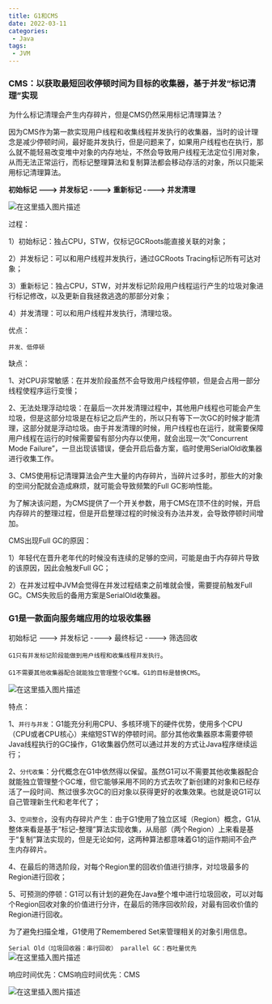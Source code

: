 ```yaml
---
title: G1和CMS
date: 2022-03-11
categories:
 - Java
tags:
 - JVM
---
```


### CMS：以获取最短回收停顿时间为目标的收集器，基于并发“标记清理”实现


为什么标记清理会产生内存碎片，但是CMS仍然采用标记清理算法？

因为CMS作为第一款实现用户线程和收集线程并发执行的收集器，当时的设计理念是减少停顿时间，最好能并发执行，但是问题来了，如果用户线程也在执行，那么就不能轻易改变堆中对象的内存地址，不然会导致用户线程无法定位引用对象，从而无法正常运行，而标记整理算法和复制算法都会移动存活的对象，所以只能采用标记清理算法。

**初始标记  ---> 并发标记 ---->  重新标记  ----> 并发清理**

![在这里插入图片描述](https://img-blog.csdnimg.cn/cba125b11b5649c2ae653f3b91856508.png)

过程：

1）初始标记：独占CPU，STW，仅标记GCRoots能直接关联的对象；

2）并发标记：可以和用户线程并发执行，通过GCRoots Tracing标记所有可达对象；

3）重新标记：独占CPU，STW，对并发标记阶段用户线程运行产生的垃圾对象进行标记修改，以及更新自我拯救逃逸的那部分对象；

4）并发清理：可以和用户线程并发执行，清理垃圾。

优点：

`并发、低停顿`

缺点：

1、对CPU非常敏感：在并发阶段虽然不会导致用户线程停顿，但是会占用一部分线程使程序运行变慢；

2、无法处理浮动垃圾：在最后一次并发清理过程中，其他用户线程也可能会产生垃圾，但是这部分垃圾是在标记之后产生的，所以只有等下一次GC的时候才能清理，这部分就是浮动垃圾。由于并发清理的时候，用户线程也在运行，就需要保障用户线程在运行的时候需要留有部分内存以使用，就会出现一次“Concurrent Mode Failure”，一旦出现该错误，便会开启后备方案，临时使用SerialOld收集器进行收集工作。

3、CMS使用标记清理算法会产生大量的内存碎片，当碎片过多时，那些大的对象的空间分配就会造成麻烦，就可能会导致频繁的Full GC影响性能。

为了解决该问题，为CMS提供了一个开关参数，用于CMS在顶不住的时候，开启内存碎片的整理过程，但是开启整理过程的时候没有办法并发，会导致停顿时间增加。


CMS出现Full GC的原因：

1）年轻代在晋升老年代的时候没有连续的足够的空间，可能是由于内存碎片导致的该原因，因此会触发Full GC；

2）在并发过程中JVM会觉得在并发过程结束之前堆就会慢，需要提前触发Full GC。CMS失败后的备用方案是SerialOld收集器。

### G1是一款面向服务端应用的垃圾收集器

初始标记  ---> 并发标记  ----> 最终标记  ----> 筛选回收

`G1只有并发标记阶段能做到用户线程和收集线程并发执行`。

`G1不需要其他收集器配合就能独立管理整个GC堆。G1的目标是替换CMS`。

![在这里插入图片描述](https://img-blog.csdnimg.cn/03bb021239404fa9b602571fd2a2efee.png)

特点：

1、`并行与并发`：G1能充分利用CPU、多核环境下的硬件优势，使用多个CPU（CPU或者CPU核心）来缩短STW的停顿时间。部分其他收集器原本需要停顿Java线程执行的GC操作，G1收集器仍然可以通过并发的方式让Java程序继续运行；

2、`分代收集`：分代概念在G1中依然得以保留。虽然G1可以不需要其他收集器配合就能独立管理整个GC堆，但它能够采用不同的方式去吹了新创建的对象和已经存活了一段时间、熬过很多次GC的旧对象以获得更好的收集效果。也就是说G1可以自己管理新生代和老年代了；

3、`空间整合`，没有内存碎片产生：由于G1使用了独立区域（Region）概念，G1从整体来看是基于“标记-整理”算法实现收集，从局部（两个Region）上来看是基于“复制”算法实现的，但是无论如何，这两种算法都意味着G1的运作期间不会产生内存碎片。

4、在最后的筛选阶段，对每个Region里的回收价值进行排序，对垃圾最多的Region进行回收；

5、可预测的停顿：G1可以有计划的避免在Java整个堆中进行垃圾回收，可以对每个Region回收对象的价值进行分许，在最后的筛序回收阶段，对最有回收价值的Region进行回收。

为了避免扫描全堆，G1使用了Remembered Set来管理相关的对象引用信息。

`
Serial Old（垃圾回收器：串行回收）
parallel GC：吞吐量优先
`
![在这里插入图片描述](https://img-blog.csdnimg.cn/0b05218ec3e043dc8991b4a486b85738.png?x-oss-process=image/watermark,type_d3F5LXplbmhlaQ,shadow_50,text_Q1NETiBAbGVlZGNvZGVKb2huMDE=,size_14,color_FFFFFF,t_70,g_se,x_16)

响应时间优先：CMS响应时间优先：CMS

![在这里插入图片描述](https://img-blog.csdnimg.cn/d240c550f10a4a9d9c6883ef4e770c52.png?x-oss-process=image/watermark,type_d3F5LXplbmhlaQ,shadow_50,text_Q1NETiBAbGVlZGNvZGVKb2huMDE=,size_16,color_FFFFFF,t_70,g_se,x_16)
